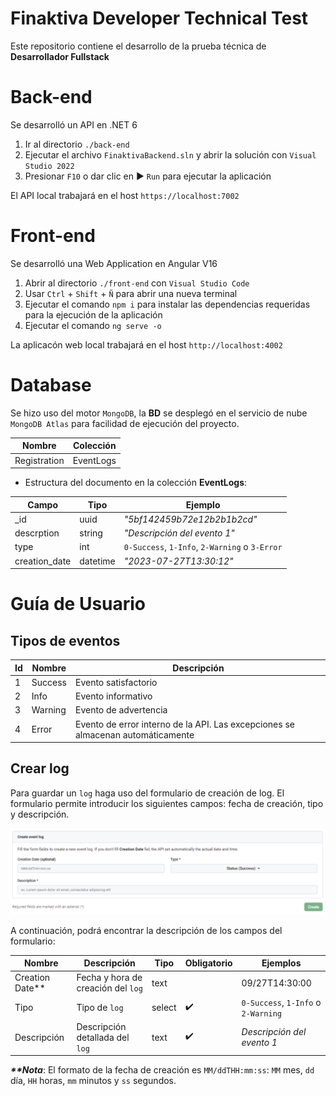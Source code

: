 # Finaktiva Developer Technical Test

Este repositorio contiene el desarrollo de la prueba técnica de __Desarrollador Fullstack__

# Back-end

Se desarrolló un API en .NET 6

1. Ir al directorio `./back-end`
2. Ejecutar el archivo `FinaktivaBackend.sln` y abrir la solución con `Visual Studio 2022`
3. Presionar `F10` o dar clic en :arrow_forward: `Run` para ejecutar la aplicación

El API local trabajará en el host `https://localhost:7002`

# Front-end

Se desarrolló una Web Application en Angular V16

1. Abrir al directorio `./front-end` con `Visual Studio Code`
2. Usar `Ctrl` + `Shift` + `Ñ` para abrir una nueva terminal
3. Ejecutar el comando `npm i` para instalar las dependencias requeridas para la ejecución de la aplicación
4. Ejecutar el comando `ng serve -o`

La aplicacón web local trabajará en el host `http://localhost:4002`

# Database

Se hizo uso del motor `MongoDB`, la __BD__ se desplegó en el servicio de nube `MongoDB Atlas` para facilidad de ejecución del proyecto.

| Nombre       | Colección |
| ------------ | --------- |
| Registration | EventLogs |

* Estructura del documento en la colección __EventLogs__:

| Campo         | Tipo     | Ejemplo                                        |
| ------------- | -------- | ---------------------------------------------- |
| _id           | uuid     | _"5bf142459b72e12b2b1b2cd"_                    |
| descrption    | string   | _"Descripción del evento 1"_                   |
| type          | int      | `0-Success`, `1-Info`, `2-Warning` o `3-Error` |
| creation_date | datetime | _"2023-07-27T13:30:12"_                        |

# Guía de Usuario

## Tipos de eventos

| Id | Nombre  | Descripción                                                                     |
| -- | ------- | ------------------------------------------------------------------------------- |
| 1  | Success | Evento satisfactorio                                                            |
| 2  | Info    | Evento informativo                                                              |
| 3  | Warning | Evento de advertencia                                                           |
| 4  | Error   | Evento de error interno de la API. Las excepciones se almacenan automáticamente | 

## Crear log

Para guardar un `log` haga uso del formulario de creación de log. El formulario permite introducir los siguientes campos: fecha de creación, tipo y descripción.

![Create Log Form](./assets/01.png)

A continuación, podrá encontrar la descripción de los campos del formulario:

| Nombre          | Descripción                        | Tipo   | Obligatorio        | Ejemplos                            |
| --------------- | ---------------------------------- |------- | ------------------ | ----------------------------------- |
| Creation Date** | Fecha y hora de creación del `log` | text   |                    | 09/27T14:30:00                      |
| Tipo            | Tipo de `log`                      | select | :heavy_check_mark: | `0-Success`, `1-Info` o `2-Warning` |
| Descripción     | Descripción detallada del `log`    | text   | :heavy_check_mark: | _Descripción del evento 1_          |

___**Nota___: El formato de la fecha de creación es `MM/ddTHH:mm:ss`: `MM` mes, `dd` día, `HH` horas, `mm` minutos y `ss` segundos.